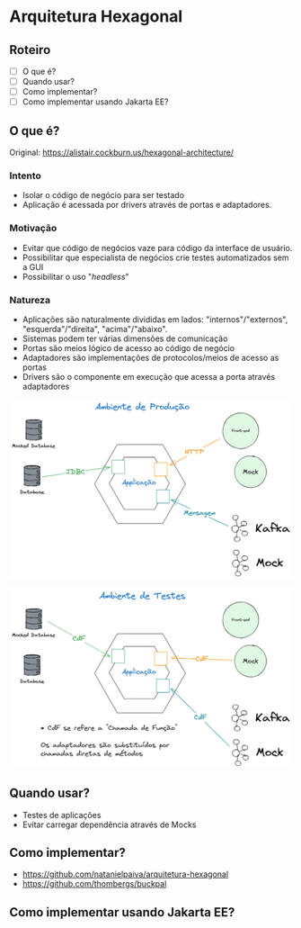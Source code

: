 # Arquitetura Hexagonal

## Roteiro

- [ ] O que é?
- [ ] Quando usar?
- [ ] Como implementar?
- [ ] Como implementar usando Jakarta EE?

## O que é?

Original: https://alistair.cockburn.us/hexagonal-architecture/


### Intento

* Isolar o código de negócio para ser testado
* Aplicação é acessada por drivers através de portas e adaptadores.

### Motivação

* Evitar que código de negócios vaze para código da interface de usuário.
* Possibilitar que especialista de negócios crie testes automatizados sem a GUI
* Possibilitar o uso "_headless_"

### Natureza

* Aplicações são naturalmente divididas em lados: "internos"/"externos", "esquerda"/"direita", "acima"/"abaixo".
* Sistemas podem ter várias dimensões de comunicação
* Portas são meios lógico de acesso ao código de negócio
* Adaptadores são implementações de protocolos/meios de acesso as portas
* Drivers são o componente em execução que acessa a porta através adaptadores


<!-- https://excalidraw.com/#json=Ua2ndN5wICR8DVK-SaFjx,rxJ5isJlCtYJ9OwPQOTorw -->

![](/resources/hexagonal-prod.png)

<!-- https://excalidraw.com/#json=UeRIRDoRwmSlYVh867C9r,fKWHvhVea8BdS9cjpLbbnA -->

![](/resources/hexagonal-dev.png)

## Quando usar?

* Testes de aplicações
* Evitar carregar dependência através de Mocks

## Como implementar?

* https://github.com/natanielpaiva/arquitetura-hexagonal
* https://github.com/thombergs/buckpal

## Como implementar usando Jakarta EE?